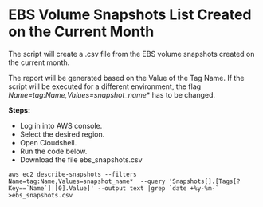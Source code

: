 # EBS Volume Snapshots List Created on the Current Month

The script will create a .csv file from the EBS volume snapshots created on the current month.

The report will be generated based on the Value of the Tag Name.
If the script will be executed for a different environment, the flag *Name=tag:Name,Values=snapshot_name** has to be changed.

**Steps:**

- Log in into AWS console.
- Select the desired region.
- Open Cloudshell.
- Run the code below.
- Download the file ebs_snapshots.csv
```
aws ec2 describe-snapshots --filters Name=tag:Name,Values=snapshot_name*  --query 'Snapshots[].[Tags[?Key==`Name`]|[0].Value]' --output text |grep `date +%y-%m-` >ebs_snapshots.csv
```
